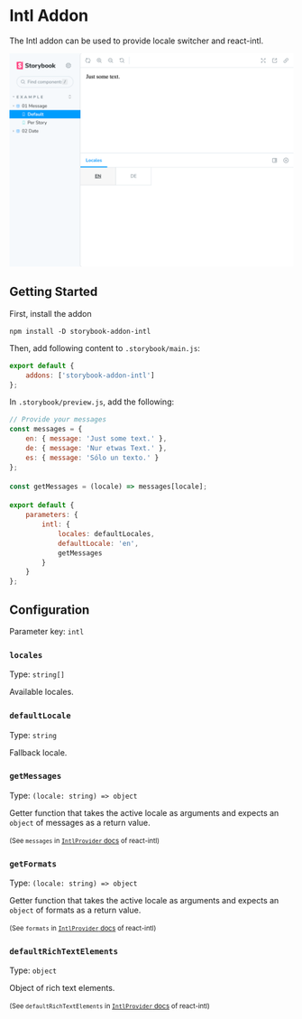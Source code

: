 # Intl Addon

The Intl addon can be used to provide locale switcher and react-intl.

![](docs/screenshot.png)

## Getting Started

First, install the addon

```shell
npm install -D storybook-addon-intl
```

Then, add following content to `.storybook/main.js`:

```js
export default {
    addons: ['storybook-addon-intl']
};
```

In `.storybook/preview.js`, add the following:

```js
// Provide your messages
const messages = {
    en: { message: 'Just some text.' },
    de: { message: 'Nur etwas Text.' },
    es: { message: 'Sólo un texto.' }
};

const getMessages = (locale) => messages[locale];

export default {
    parameters: {
        intl: {
            locales: defaultLocales,
            defaultLocale: 'en',
            getMessages
        }
    }
};
```

## Configuration

Parameter key: `intl`

### `locales`

Type: `string[]`

Available locales.

### `defaultLocale`

Type: `string`

Fallback locale.

### `getMessages`

Type: `(locale: string) => object`

Getter function that takes the active locale as arguments and expects an `object` of messages as a return value.

<small>(See `messages` in [`IntlProvider` docs](https://formatjs.io/docs/react-intl/components#intlprovider) of react-intl)</small>

### `getFormats`

Type: `(locale: string) => object`

Getter function that takes the active locale as arguments and expects an `object` of formats as a return value.

<small>(See `formats` in [`IntlProvider` docs](https://formatjs.io/docs/react-intl/components#intlprovider) of react-intl)</small>

### `defaultRichTextElements`

Type: `object`

Object of rich text elements.

<small>(See `defaultRichTextElements` in [`IntlProvider` docs](https://formatjs.io/docs/react-intl/components#intlprovider) of react-intl)</small>
